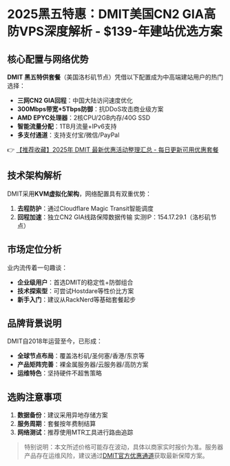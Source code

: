 # 2025黑五特惠：DMIT美国CN2 GIA高防VPS深度解析 - $139-年建站优选方案

## 核心配置与网络优势
**DMIT 黑五特供套餐**（美国洛杉矶节点）凭借以下配置成为中高端建站用户的热门选择：
- **三网CN2 GIA回程**：中国大陆访问速度优化
- **300Mbps带宽+5Tbps防御**：抗DDoS攻击商业级方案
- **AMD EPYC处理器**：2核CPU/2GB内存/40G SSD
- **智能流量分配**：1TB月流量+IPv6支持
- **多支付通道**：支持支付宝/微信/PayPal

👉 [【推荐收藏】2025年 DMIT 最新优惠活动整理汇总 - 每日更新可用优惠套餐](https://bit.ly/dmit_coupon)

## 技术架构解析
DMIT采用**KVM虚拟化架构**，网络配置具有双重优势：
1. **去程防护**：通过Cloudflare Magic Transit智能调度
2. **回程加速**：独立CN2 GIA线路保障数据传输
实测IP：154.17.29.1（洛杉矶节点）

## 市场定位分析
业内流传着一句趣谈：
- **企业级用户**：首选DMIT的稳定性+防御组合
- **技术探索型**：可尝试Hostdare等性价比方案
- **新手入门**：建议从RackNerd等基础套餐起步

## 品牌背景说明
DMIT自2018年运营至今，已形成：
- **全球节点布局**：覆盖洛杉矶/圣何塞/香港/东京等
- **产品矩阵完善**：裸金属服务器/云服务器/高防方案
- **运维特色**：坚持硬件不超售策略

## 选购注意事项
1. **数据备份**：建议采用异地存储方案
2. **服务周期**：套餐按年费制结算
3. **网络测试**：推荐使用MTR工具进行路由追踪

> 特别说明：本文所述价格可能存在波动，具体以商家实时报价为准。服务器产品存在运维风险，建议通过[DMIT官方优惠通道](https://bit.ly/dmit_coupon)获取最新保障方案。